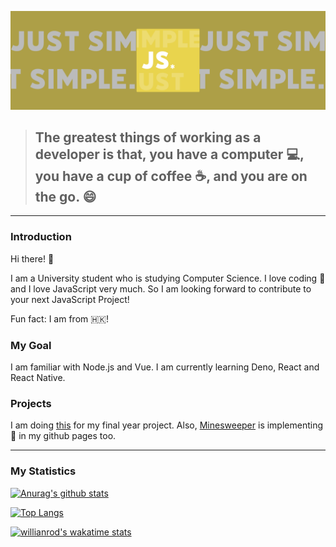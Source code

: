 ![img](./public/jswildcards-banner.png)

> ## The greatest things of working as a developer is that, you have a computer :computer:, you have a cup of coffee :coffee:, and you are on the go. :smile:

---

### Introduction

Hi there! :wave:

I am a University student who is studying Computer Science. I love coding :smiling_face_with_three_hearts: and I love JavaScript very much. So I am looking forward to contribute to your next JavaScript Project!

Fun fact: I am from :hong_kong:!

### My Goal

I am familiar with Node.js and Vue. I am currently learning Deno, React and React Native.

### Projects
I am doing [this](https://github.com/users/jswildcards/projects/1) for my final year project. Also, [Minesweeper](https://jswildcards.github.io/side-projects/minesweeper) is implementing :hammer: in my github pages too.

---

### My Statistics

[![Anurag's github stats](https://github-readme-stats.vercel.app/api?username=jswildcards)](https://github.com/anuraghazra/github-readme-stats)

[![Top Langs](https://github-readme-stats.vercel.app/api/top-langs/?username=jswildcards)](https://github.com/anuraghazra/github-readme-stats)

[![willianrod's wakatime stats](https://github-readme-stats.vercel.app/api/wakatime?username=jswildcards)](https://github.com/anuraghazra/github-readme-stats)
